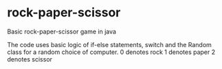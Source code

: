 # rock-paper-scissor
Basic rock-paper-scissor game in java

The code uses basic logic of if-else statements, switch and the Random class for a random choice of computer.
0 denotes rock
1 denotes paper
2 denotes scissor
